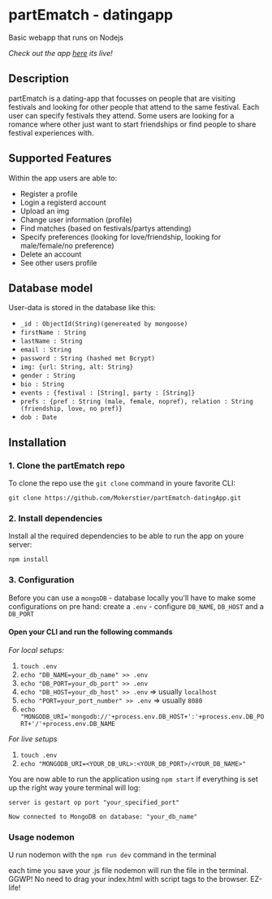 # partEmatch - datingapp
Basic webapp that runs on Nodejs

_Check out the app [here](https://partematch.herokuapp.com/) its live!_

## Description
partEmatch is a dating-app that focusses on people that are visiting festivals and looking for other people that attend to the same festival. Each user can specify festivals they attend. Some users are looking for a romance where other just want to start friendships or find people to share festival experiences with.

## Supported Features
Within the app users are able to:
- Register a profile
- Login a registerd account
- Upload an img
- Change user information (profile)
- Find matches (based on festivals/partys attending)
- Specify preferences (looking for love/friendship, looking for male/female/no preference)
- Delete an account
- See other users profile

## Database model

User-data is stored in the database like this:
- `_id : ObjectId(String)(genereated by mongoose)`
- `firstName : String`
- `lastName : String`
- `email : String`
- `password : String (hashed met Bcrypt)`
- `img: {url: String, alt: String}`
- `gender : String`
- `bio : String`
- `events : {festival : [String], party : [String]}`
- `prefs : {pref : String (male, female, nopref), relation : String (friendship, love, no pref)}`
- `dob : Date`

## Installation
### 1. Clone the partEmatch repo
To clone the repo use the `git clone` command in youre favorite CLI:

`git clone https://github.com/Mokerstier/partEmatch-datingApp.git`

### 2. Install dependencies
Install al the required dependencies to be able to run the app on youre server:

`npm install`

### 3. Configuration
Before you can use a `mongoDB` - database locally you'll have to make some configurations on pre hand:
create a `.env` - configure `DB_NAME`, `DB_HOST` and a `DB_PORT`
#### Open your CLI and run the following commands
_For local setups:_
1. `touch .env`
2. `echo "DB_NAME=your_db_name" >> .env`
3. `echo "DB_PORT=your_db_port" >> .env`
4. `echo "DB_HOST=your_db_host" >> .env` => usually `localhost`
5. `echo "PORT=your_port_number" >> .env` => usually `8080`
6. `echo "MONGODB_URI='mongodb://'+process.env.DB_HOST+':'+process.env.DB_PORT+'/'+process.env.DB_NAME`

_For live setups_
1. `touch .env`
2. `echo "MONGODB_URI=<YOUR_DB_URL>:<YOUR_DB_PORT>/<YOUR_DB_NAME>"`

You are now able to run the application using `npm start`
if everything is set up the right way youre terminal will log:

`server is gestart op port "your_specified_port"`

`Now connected to MongoDB on database: "your_db_name"`

### Usage nodemon

U run nodemon with the `npm run dev` command in the terminal

each time you save your .js file nodemon will run the file in the terminal. 
GGWP! No need to drag your index.html with script tags to the browser. EZ-life!
